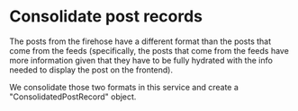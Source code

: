 # Consolidate post records

The posts from the firehose have a different format than the posts that come from the feeds (specifically, the posts that come from the feeds have more information given that they have to be fully hydrated with the info needed to display the post on the frontend).

We consolidate those two formats in this service and create a "ConsolidatedPostRecord" object.